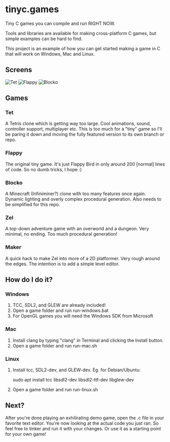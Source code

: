# tinyc.games
Tiny C games you can compile and run RIGHT NOW.

Tools and libraries are available for making cross-platform C games, but simple examples can be hard to find.

This project is an example of how you can get started making a game in C that will work on Windows, Mac and Linux.

## Screens

![Tet](https://raw.githubusercontent.com/superjer/tinyc.games/gh-pages/images/tet-tiny.png)
![Flappy](https://raw.githubusercontent.com/superjer/tinyc.games/gh-pages/images/flappy-tiny.png)
![Blocko](https://raw.githubusercontent.com/superjer/tinyc.games/gh-pages/images/shadow-blocko.png)

## Games

### Tet
A Tetris clone which is getting way too large. Cool animations, sound, controller support, multiplayer etc.
This is too much for a "tiny" game so I'll be paring it down and moving the fully featured version to its own branch or repo.

### Flappy
The original tiny game. It's just Flappy Bird in only around 200 [normal] lines of code. So no dumb tricks, I hope :)

### Blocko
A Minecraft (Infiniminer?) clone with too many features once again. Dynamic lighting and overly complex procedural generation.
Also needs to be simplified for this repo.

### Zel
A top-down adventure game with an overworld and a dungeon. Very minimal, no ending. Too much procedural generation!

### Maker
A quick hack to make Zel into more of a 2D platformer. Very rough around the edges. The intention is to add a simple level editor.

## How do I do it?

### Windows
1. TCC, SDL2, and GLEW are already included!
2. Open a game folder and run run-windows.bat
3. For OpenGL games you will need the Windows SDK from Microsoft

### Mac
1. Install clang by typing "clang" in Terminal and clicking the Install button.
2. Open a game folder and run run-mac.sh

### Linux
1. Install tcc, SDL2-dev, and GLEW-dev. Eg. for Debian/Ubuntu:

    sudo apt install tcc libsdl2-dev libsdl2-ttf-dev libglew-dev

2. Open a game folder and run run-linux.sh

## Next?

After you're done playing an exhilirating demo game, open the .c file in your favorite text editor. You're now looking at the actual code you just ran. So feel free to tinker and run it with your changes. Or use it as a starting point for your own game!
